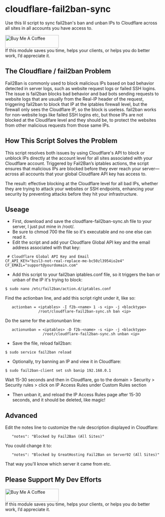 # cloudflare-fail2ban-sync
Use this lil script to sync fail2ban's ban and unban IPs to Cloudflare across all sites in all accounts you have access to.

<p/>
<a href="https://www.buymeacoffee.com/robwpdev" target="_blank"><img src="https://cdn.buymeacoffee.com/buttons/default-orange.png" alt="Buy Me A Coffee" height="41" width="174"></a><br>
If this module saves you time, helps your clients, or helps you do better work, I’d appreciate it.
</p>

## The Cloudflare / fail2ban Problem
Fail2Ban is commonly used to block malicious IPs based on bad behavior detected in server logs, such as website request logs or failed SSH logins.
The issue is fail2ban blocks bad behavior and bad bots sending requests to website logs that are usually from the Real-IP header of the request, triggering fail2ban to block that IP at the iptables firewall level, but the firewall only sees the Cloudflare IP, so the block is useless. fail2ban works for non-website logs like failed SSH logins etc, but those IPs are not blocked at the Cloudlfare level and they should be, to protect the websites from other malicious requests from those same IPs.

## How This Script Solves the Problem
This script resolves both issues by using Cloudflare's API to block or unblock IPs directly at the account level for all sites associated with your Cloudflare account. Triggered by Fail2Ban’s iptables actions, the script ensures that malicious IPs are blocked before they ever reach your server—across all accounts that your global Cloudflare API key has access to.

The result: effective blocking at the Cloudflare level for all bad IPs, whether they are trying to attack your websites or SSH endpoints, enhancing your security by preventing attacks before they hit your infrastructure.

## Useage

- First, download and save the cloudflare-fail2ban-sync.sh file to your server, I just put mine in /root/.
- Be sure to chmod 700 the file so it's executable and no one else can read it.
- Edit the script and add your Cloudflare Global API key and the email address associated with that key:

```
 # Cloudflare Global API Key and Email
CF_API_KEY="bzsl3-not-real-replace-me-bc50zl3954io2e4"
CF_EMAIL="support@yourdomain.com"
```

- Add this script to your fail2ban iptables.conf file, so it triggers the ban or unban of the IP it's trying to block:

```$ sudo nano /etc/fail2ban/action.d/iptables.conf```

Find the actionban line, and add this script right under it, like so:

```
   actionban = <iptables> -I f2b-<name> 1 -s <ip> -j <blocktype>
               /root/cloudflare-fail2ban-sync.sh ban <ip>
```

Do the same for the actionunban line:

```
   actionunban = <iptables> -D f2b-<name> -s <ip> -j <blocktype>
                 /root/cloudflare-fail2ban-sync.sh unban <ip>
```            
- Save the file, reload fail2ban:

 ```$ sudo service fail2ban reload```

- Optionally, try banning an IP and view it in Cloudflare:

 ```$ sudo fail2ban-client set ssh banip 192.168.0.1```

Wait 15-30 seconds and then in Cloudflare, go to the domain > Security > Security rules > click on IP Access Rules under Custom Rules section

- Then unban it, and reload the IP Access Rules page after 15-30 seconds, and it should be deleted, like magic!

## Advanced

Edit the notes line to customize the rule description displayed in Cloudflare:

```   "notes": "Blocked by Fail2Ban (All Sites)"```

You could change it to:

```   "notes": "Blocked by GreatHosting Fail2Ban on Server92 (All Sites)"```

That way you'll know which server it came from etc.

## Please Support My Dev Efforts 

<p/>
<a href="https://www.buymeacoffee.com/robwpdev" target="_blank"><img src="https://cdn.buymeacoffee.com/buttons/default-orange.png" alt="Buy Me A Coffee" height="41" width="174"></a><br>
If this module saves you time, helps your clients, or helps you do better work, I’d appreciate it.
</p>
